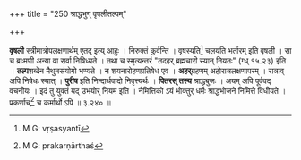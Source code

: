 +++
title = "250 श्राद्धभुग् वृषलीतल्पम्"

+++


**वृषली** स्त्रीमात्रोपलक्षणार्थम् एतद् इत्य् आहुः । निरुक्तं कुर्वन्ति । वृषस्यति[^४५१] चलयति भर्तारम् इति वृषली । सा च ब्राःमणी अन्या वा सर्वा निषिध्यते । तथा च स्मृत्यन्तरं "तदहर् ब्रह्मचारी स्यान् नियतः" (ग्ध् १५.२३) इति । **तल्प**शब्देन मैथुनसंयोगो भण्यते । न शयनारोहणप्रतिषेध एव । **अहर्**ग्रहणम् अहोरात्रलक्षणापरम् । रात्राव् अपि निषेधः स्यात् । **पुरीष** इति निन्दार्थवादो निवृत्त्यर्थः । **पितरस् तस्य** श्राद्धबुजः । अयम् अपि पूर्ववद् वचनीयः । इदं तु युक्तं यद् उभयोर् नियम इति । नैमित्तिको ऽयं भोक्तुर् धर्मः श्राद्धभोजने निमित्ते विधीयते । प्रकर्णाच्[^४५२] च कर्मार्थो ऽपि ॥ ३.२४० ॥


[^४५२]:
     M G: prakarṇārthaś


[^४५१]:
     M G: vṛṣasyantī